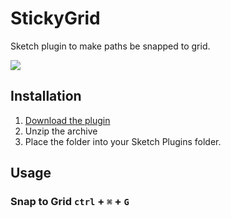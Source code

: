 # StickyGrid

Sketch plugin to make paths be snapped to grid.

![](https://raw.githubusercontent.com/uetchy/Sketch-StickyGrid/master/Contents/Resources/readme_images/stickygrid.gif)

## Installation

1. [Download the plugin](https://github.com/uetchy/Sketch-StickyGrid/archive/master.zip)
2. Unzip the archive
3. Place the folder into your Sketch Plugins folder.

## Usage

### Snap to Grid `ctrl` + `⌘` + `G`
